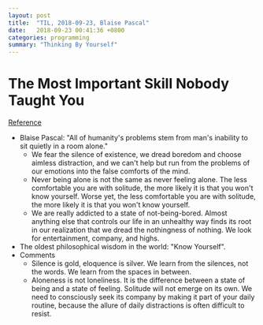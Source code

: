 ```yaml
---
layout: post
title:  "TIL, 2018-09-23, Blaise Pascal"
date:   2018-09-23 00:41:36 +0800
categories: programming
summary: "Thinking By Yourself"
---
```


# The Most Important Skill Nobody Taught You
[Reference](https://medium.com/personal-growth/the-most-important-skill-nobody-taught-you-9b162377ab77)

- Blaise Pascal: "All of humanity's problems stem from man's inability to sit quietly in a room alone."
  - We fear the silence of existence, we dread boredom and choose aimless distraction, and we can't help but run from the problems of our emotions into the false comforts of the mind.
  - Never being alone is not the same as never feeling alone. The less comfortable you are with solitude, the more likely it is that you won't know yourself. Worse yet, the less comfortable you are with solitude, the more likely it is that you won't know yourself.
  - We are really addicted to a state of not-being-bored. Almost anything else that controls our life in an unhealthy way finds its root in our realization that we dread the nothingness of nothing. We look for entertainment, company, and highs.
- The oldest philosophical wisdom in the world: "Know Yourself".
- Comments
  - Silence is gold, eloquence is silver. We learn from the silences, not the words. We learn from the spaces in between.
  - Aloneness is not loneliness. It is the difference between a state of being and a state of feeling. Solitude will not emerge on its own. We need to consciously seek its company by making it part of your daily routine, because the allure of daily distractions is often difficult to resist.
